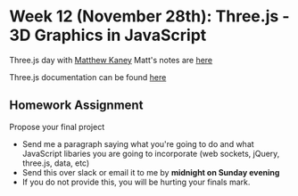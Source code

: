 <h1>Week 12 (November 28th): Three.js - 3D Graphics in JavaScript</h1>

Three.js day with <a href="http://mindofmatthew.com/">Matthew Kaney</a>
Matt's notes are <a href="https://github.com/mindofmatthew/intro-to-three.js">here</a>

Three.js documentation can be found <a href="https://threejs.org/">here</a>

<h2>Homework Assignment</h2>
Propose your final project
<ul>
<li>Send me a paragraph saying what you're going to do and what JavaScript libaries you are going to incorporate (web sockets, jQuery, three.js, data, etc)</li>
<li>Send this over slack or email it to me by <b>midnight on Sunday evening</b></li>
<li>If you do not provide this, you will be hurting your finals mark.</li>
</ul>
